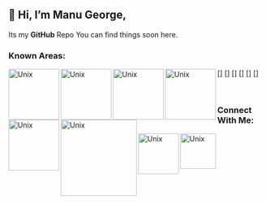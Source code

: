 ## 👋 Hi, I’m **Manu George**,
Its my **GitHub** Repo You can find things soon here. 

### Known Areas:

[<img align="left" alt="Unix" width="100px" src="https://raw.githubusercontent.com/ManuGit1996/ManuGit1996/master/Tools/aws.png" />]
[<img align="left" alt="Unix" width="100px" src="https://raw.githubusercontent.com/ManuGit1996/ManuGit1996/master/Tools/red.jpg" />]
[<img align="left" alt="Unix" width="100px" src="https://raw.githubusercontent.com/ManuGit1996/ManuGit1996/master/Tools/linux.jpg" />]
[<img align="left" alt="Unix" width="100px" src="https://raw.githubusercontent.com/ManuGit1996/ManuGit1996/master/Tools/mysql.jpg" />]
[<img align="left" alt="Unix" width="100px" src="https://raw.githubusercontent.com/ManuGit1996/ManuGit1996/master/Tools/download.png" />]
[<img align="left" alt="Unix" width="150px" src="https://raw.githubusercontent.com/ManuGit1996/ManuGit1996/master/Tools/salt.png" />]

<br/>

### Connect With Me:
[<img align="left" alt="Unix" width="80" src="https://raw.githubusercontent.com/ManuGit1996/ManuGit1996/master/Tools/wp.jpg" />][wp]
[<img align="left" alt="Unix" width="70" src="https://raw.githubusercontent.com/ManuGit1996/ManuGit1996/master/Tools/ln.jpg" />][ln]








[wp]: https://wa.link/jx03b6
[ln]: https://www.linkedin.com/in/manu-george-03453613a
<!---
ManuGit1996/ManuGit1996 is a ✨ special ✨ repository because its `README.md` (this file) appears on your GitHub profile.
You can click the Preview link to take a look at your changes.
--->
